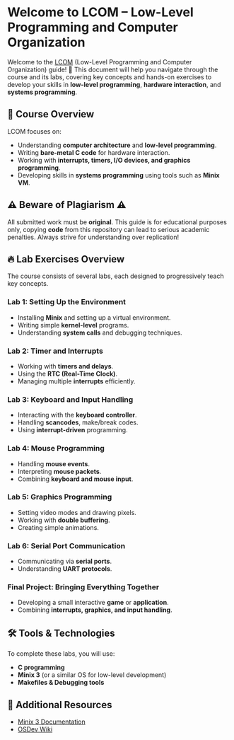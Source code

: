 # Welcome to LCOM – Low-Level Programming and Computer Organization

Welcome to the [LCOM](https://sigarra.up.pt/feup/pt/ucurr_geral.ficha_uc_view?pv_ocorrencia_id=520323) (Low-Level Programming and Computer Organization) guide! 🚀 This document will help you navigate through the course and its labs, covering key concepts and hands-on exercises to develop your skills in **low-level programming**, **hardware interaction**, and **systems programming**.

## 📌 Course Overview
LCOM focuses on:
- Understanding **computer architecture** and **low-level programming**.
- Writing **bare-metal C code** for hardware interaction.
- Working with **interrupts, timers, I/O devices, and graphics programming**.
- Developing skills in **systems programming** using tools such as **Minix VM**.

## ⚠️ Beware of Plagiarism ⚠️

All submitted work must be **original**. This guide is for educational purposes only, copying **code** from this repository can lead to serious academic penalties. Always strive for understanding over replication!

## 🔥 Lab Exercises Overview
The course consists of several labs, each designed to progressively teach key concepts.

### **Lab 1: Setting Up the Environment**
- Installing **Minix** and setting up a virtual environment.
- Writing simple **kernel-level** programs.
- Understanding **system calls** and debugging techniques.

### **Lab 2: Timer and Interrupts**
- Working with **timers and delays**.
- Using the **RTC (Real-Time Clock)**.
- Managing multiple **interrupts** efficiently.

### **Lab 3: Keyboard and Input Handling**

- Interacting with the **keyboard controller**.
- Handling **scancodes**, make/break codes.
- Using **interrupt-driven** programming.

### **Lab 4: Mouse Programming**
- Handling **mouse events**.
- Interpreting **mouse packets**.
- Combining **keyboard and mouse input**.

### **Lab 5: Graphics Programming**

- Setting video modes and drawing pixels.
- Working with **double buffering**.
- Creating simple animations.


### **Lab 6: Serial Port Communication**
- Communicating via **serial ports**.
- Understanding **UART protocols**.

### **Final Project: Bringing Everything Together**
- Developing a small interactive **game** or **application**.
- Combining **interrupts, graphics, and input handling**.

## 🛠️ Tools & Technologies
To complete these labs, you will use:
- **C programming**
- **Minix 3** (or a similar OS for low-level development)
- **Makefiles & Debugging tools**

## 📖 Additional Resources
- [Minix 3 Documentation](https://wiki.minix3.org/)
- [OSDev Wiki](https://wiki.osdev.org/Main_Page)



